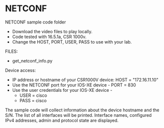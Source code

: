 # NETCONF

NETCONF sample code folder


 - Download the video files to play locally.
 - Code tested with 16.5.1a, CSR 1000v.
 - Change the HOST, PORT, USER, PASS to use with your lab.



FILES:

 - get_netconf_info.py

Device access:
 - IP address or hostname of your CSR1000V device: HOST = "172.16.11.10"
 - Use the NETCONF port for your IOS-XE device -  PORT =  830 
 - Use the user credentials for your IOS-XE device - 
    - USER =  cisco  
    - PASS =  cisco

The sample code will collect information about the device hostname and the S/N. 
The list of all interfaces will be printed.
Interface names, configured IPv4 addresses, admin and protocol state are displayed.


